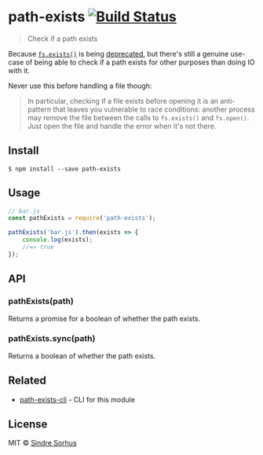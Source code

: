 # path-exists [![Build Status](https://travis-ci.org/sindresorhus/path-exists.svg?branch=master)](https://travis-ci.org/sindresorhus/path-exists)

> Check if a path exists

Because [`fs.exists()`](https://nodejs.org/api/fs.html#fs_fs_exists_path_callback) is being [deprecated](https://github.com/iojs/io.js/issues/103), but there's still a genuine use-case of being able to check if a path exists for other purposes than doing IO with it.

Never use this before handling a file though:

> In particular, checking if a file exists before opening it is an anti-pattern that leaves you vulnerable to race conditions: another process may remove the file between the calls to `fs.exists()` and `fs.open()`. Just open the file and handle the error when it's not there.


## Install

```
$ npm install --save path-exists
```


## Usage

```js
// bar.js
const pathExists = require('path-exists');

pathExists('bar.js').then(exists => {
	console.log(exists);
	//=> true
});
```


## API

### pathExists(path)

Returns a promise for a boolean of whether the path exists.

### pathExists.sync(path)

Returns a boolean of whether the path exists.


## Related

- [path-exists-cli](https://github.com/sindresorhus/path-exists-cli) - CLI for this module


## License

MIT © [Sindre Sorhus](https://sindresorhus.com)
